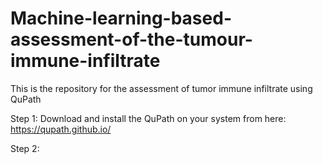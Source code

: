 # Machine-learning-based-assessment-of-the-tumour-immune-infiltrate
This is the repository for the assessment of tumor immune infiltrate using QuPath

Step 1: Download and install the QuPath on your system from here: https://qupath.github.io/

Step 2: 
